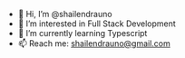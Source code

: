 - 👋 Hi, I’m @shailendrauno
- 👀 I’m interested in Full Stack Development
- 🌱 I’m currently learning Typescript
- 📫 Reach me: [shailendrauno@gmail.com](shailendrauno@gmail.com)

<!---
shailendrauno/shailendrauno is a ✨ special ✨ repository because its `README.md` (this file) appears on your GitHub profile.
You can click the Preview link to take a look at your changes.
--->
